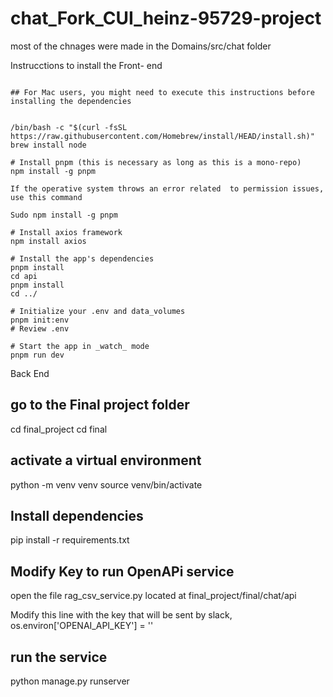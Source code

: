 
# chat_Fork_CUI_heinz-95729-project
most of the chnages were made in the Domains/src/chat folder

Instrucctions to install the Front- end

```

## For Mac users, you might need to execute this instructions before installing the dependencies


/bin/bash -c "$(curl -fsSL https://raw.githubusercontent.com/Homebrew/install/HEAD/install.sh)"
brew install node

# Install pnpm (this is necessary as long as this is a mono-repo)
npm install -g pnpm

If the operative system throws an error related  to permission issues, use this command

Sudo npm install -g pnpm

# Install axios framework
npm install axios

# Install the app's dependencies
pnpm install
cd api
pnpm install
cd ../

# Initialize your .env and data_volumes
pnpm init:env
# Review .env

# Start the app in _watch_ mode
pnpm run dev

```

Back End

## go to the Final project folder
cd final_project
cd final
## activate a virtual environment
python -m venv venv
source venv/bin/activate
## Install dependencies
pip install -r requirements.txt

## Modify Key to run OpenAPi service
open the file rag_csv_service.py
located at  final_project/final/chat/api

Modify this line with the key that will be sent by slack,
os.environ['OPENAI_API_KEY'] = ''

## run the service

python manage.py runserver






